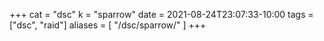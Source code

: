 +++
cat = "dsc"
k = "sparrow"
date = 2021-08-24T23:07:33-10:00
tags = ["dsc", "raid"]
aliases = [
    "/dsc/sparrow/"
]
+++


